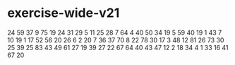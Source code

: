 # exercise-wide-v21
24
59
37
9
75
19
24
31
29
5
11
25
28
7
64
4
40
50
34
19
5
59
40
19
1
43
7
10
19
1
17
52
56
20
26
6
2
20
7
36
37
70
8
22
78
30
17
3
48
12
81
26
73
30
25
39
25
83
43
49
61
27
19
39
27
22
67
64
40
43
47
12
2
18
34
4
1
33
16
41
67
20
